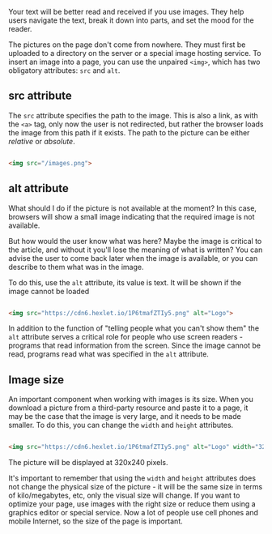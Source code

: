 
Your text will be better read and received if you use images. They help users navigate the text, break it down into parts, and set the mood for the reader.

The pictures on the page don't come from nowhere. They must first be uploaded to a directory on the server or a special image hosting service. To insert an image into a page, you can use the unpaired `<img>`, which has two obligatory attributes: `src` and `alt`.

## src attribute

The `src` attribute specifies the path to the image. This is also a link, as with the `<a>` tag, only now the user is not redirected, but rather the browser loads the image from this path if it exists. The path to the picture can be either _relative_ or _absolute_.

```html

<img src="/images.png">

```

## alt attribute

What should I do if the picture is not available at the moment? In this case, browsers will show a small image indicating that the required image is not available.

But how would the user know what was here? Maybe the image is critical to the article, and without it you'll lose the meaning of what is written? You can advise the user to come back later when the image is available, or you can describe to them what was in the image.

To do this, use the `alt` attribute, its value is text. It will be shown if the image cannot be loaded

```html

<img src="https://cdn6.hexlet.io/1P6tmafZTIy5.png" alt="Logo">

```

In addition to the function of "telling people what you can't show them" the `alt` attribute serves a critical role for people who use screen readers - programs that read information from the screen. Since the image cannot be read, programs read what was specified in the `alt` attribute.

## Image size

An important component when working with images is its size. When you download a picture from a third-party resource and paste it to a page, it may be the case that the image is very large, and it needs to be made smaller. To do this, you can change the `width` and `height` attributes.

```html

<img src="https://cdn6.hexlet.io/1P6tmafZTIy5.png" alt="Logo" width="320" height="240">

```

The picture will be displayed at 320x240 pixels.

It's important to remember that using the `width` and `height` attributes does not change the physical size of the picture - it will be the same size in terms of kilo/megabytes, etc, only the visual size will change. If you want to optimize your page, use images with the right size or reduce them using a graphics editor or special service. Now a lot of people use cell phones and mobile Internet, so the size of the page is important.
